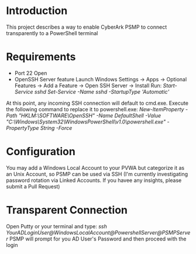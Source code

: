 # Introduction
This project describes a way to enable CyberArk PSMP to connect transparently to a PowerShell terminal

# Requirements
- Port 22 Open
- OpenSSH Server feature
  Launch Windows Settings -> Apps -> Optional Features -> Add a Feature ->  Open SSH Server -> Install
  Run:  *Start-Service sshd*
        *Set-Service -Name sshd -StartupType 'Automatic'*

At this point, any incoming SSH connection will default to cmd.exe.
Execute the following command to replace it to powershell.exe:
  *New-ItemProperty -Path "HKLM:\SOFTWARE\OpenSSH" -Name DefaultShell -Value "C:\Windows\System32\WindowsPowerShell\v1.0\powershell.exe" -PropertyType String -Force*

# Configuration
You may add a Windows Local Account to your PVWA but categorize it as an Unix Account, so PSMP can be used via SSH
(I'm currently investigating password rotation via Linked Accounts. If you havee any insights, please submit a Pull Request)

# Transparent Connection
Open Putty or your terminal and type: *ssh YourADLoginUser@WindowsLocalAccount@PowershellServer@PSMPServer*
PSMP will prompt for you AD User's Password and then proceed with the login
